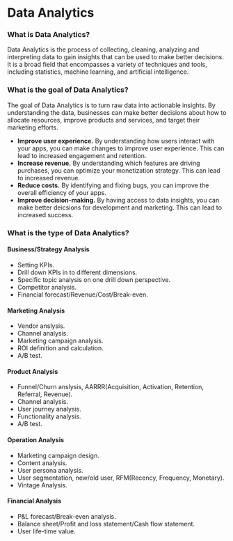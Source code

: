 # Data Analytics

### What is Data Analytics?

Data Analytics is the process of collecting, cleaning, analyzing and interpreting data to gain insights that can be used to make better decisions. It is a broad field that encompasses a variety of techniques and tools, including statistics, machine learning, and artificial intelligence.

### What is the goal of Data Analytics?

The goal of Data Analytics is to turn raw data into actionable insights. By understanding the data, businesses can make better decisions about how to allocate resources, improve products and services, and target their marketing efforts.
- **Improve user experience.** By understanding how users interact with your apps, you can make changes to improve user experience. This can lead to increased engagement and retention.
- **Increase revenue.** By understanding which features are driving purchases, you can optimize your monetization strategy. This can lead to increased revenue.
- **Reduce costs.** By identifying and fixing bugs, you can improve the overall efficiency of your apps.
- **Improve decision-making.** By having access to data insights, you can make better deicsions for development and marketing. This can lead to increased success.

### What is the type of Data Analytics?

#### Business/Strategy Analysis
- Setting KPIs.
- Drill down KPIs in to different dimensions.
- Specific topic analysis on one drill down perspective.
- Competitor analysis.
- Financial forecast/Revenue/Cost/Break-even.

#### Marketing Analysis
- Vendor anslysis.
- Channel analysis.
- Marketing campaign analysis.
- ROI definition and calculation.
- A/B test.

#### Product Analysis
- Funnel/Churn anslysis, AARRR(Acquisition, Activation, Retention, Referral, Revenue).
- Channel analysis.
- User journey analysis.
- Functionality analysis.
- A/B test.

#### Operation Analysis
- Marketing campaign design.
- Content analysis.
- User persona analysis.
- User segmentation, new/old user, RFM(Recency, Frequency, Monetary).
- Vintage Analysis.

#### Financial Analysis
- P&L forecast/Break-even analysis.
- Balance sheet/Profit and loss statement/Cash flow statement.
- User life-time value.

